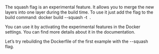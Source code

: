 The squash flag is an experimental feature. It allows you to merge the new layers into one layer during the build time. To use it just add the flag to the build command: docker build --squash -t <image> .

You can use it by activating the experimental features in the Docker settings. You can find more details about it in the documentation.

Let’s try rebuilding the Dockerfile of the first example with the --squash flag.
